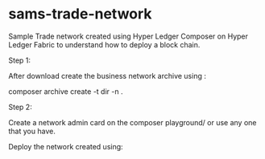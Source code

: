 # sams-trade-network
Sample Trade network created using Hyper Ledger Composer on Hyper Ledger Fabric to understand how to deploy a block chain.


Step 1:

After download create the business network archive using :

composer archive create -t dir -n .

Step 2:

Create a network admin card on the composer playground/ or use any one that you have.

Deploy the network created using:




